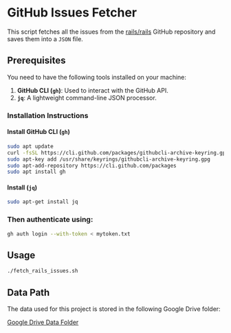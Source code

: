 # GitHub Issues Fetcher

This script fetches all the issues from the [rails/rails](https://github.com/rails/rails) GitHub repository and saves them into a `JSON` file.

## Prerequisites

You need to have the following tools installed on your machine:

1. **GitHub CLI (`gh`)**: Used to interact with the GitHub API.
2. **`jq`**: A lightweight command-line JSON processor.

### Installation Instructions

#### Install GitHub CLI (`gh`)
```bash
sudo apt update
curl -fsSL https://cli.github.com/packages/githubcli-archive-keyring.gpg | sudo dd of=/usr/share/keyrings/githubcli-archive-keyring.gpg
sudo apt-key add /usr/share/keyrings/githubcli-archive-keyring.gpg
sudo apt-add-repository https://cli.github.com/packages
sudo apt install gh
```
#### Install (`jq`)
```bash
sudo apt-get install jq
```
### Then authenticate using:
```bash
gh auth login --with-token < mytoken.txt
```

## Usage
```bash
./fetch_rails_issues.sh
```

## Data Path

The data used for this project is stored in the following Google Drive folder:

[Google Drive Data Folder](https://drive.google.com/drive/folders/1BMKcaCmbnKC2Uvl4gilnBqbrLoxT4He8?usp=sharing)

